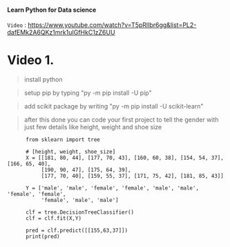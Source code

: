 
#### Learn Python for Data science

`Video` : <https://www.youtube.com/watch?v=T5pRlIbr6gg&list=PL2-dafEMk2A6QKz1mrk1uIGfHkC1zZ6UU>
# Video 1.  
> install python
     
> setup pip by typing "py -m pip install -U pip"
   
> add scikit package by writing "py -m pip install -U scikit-learn"
  
> after this done you can code your first project to tell the gender with just few details like height, weight and shoe size
          
          from sklearn import tree

          # [height, weight, shoe_size]
          X = [[181, 80, 44], [177, 70, 43], [160, 60, 38], [154, 54, 37], [166, 65, 40],
               [190, 90, 47], [175, 64, 39],
               [177, 70, 40], [159, 55, 37], [171, 75, 42], [181, 85, 43]]

          Y = ['male', 'male', 'female', 'female', 'male', 'male', 'female', 'female',
               'female', 'male', 'male']

          clf = tree.DecisionTreeClassifier()
          clf = clf.fit(X,Y)

          pred = clf.predict([[155,63,37]])
          print(pred)



           
